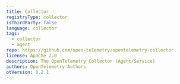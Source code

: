 ```yaml
---
title: Collector
registryType: collector
isThirdParty: false
language: collector
tags:
  - collector
  - agent
repo: https://github.com/open-telemetry/opentelemetry-collector
license: Apache 2.0
description: The OpenTelemetry Collector (Agent/Service)
authors: OpenTelemetry Authors
otVersion: 0.2.1
---
```

